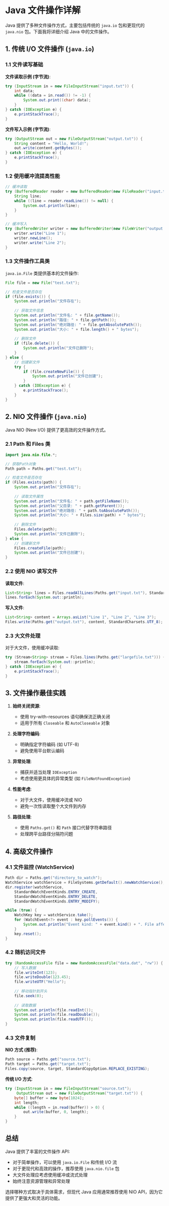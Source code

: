 # Java 文件操作详解

Java 提供了多种文件操作方式，主要包括传统的 `java.io` 包和更现代的 `java.nio` 包。下面我将详细介绍 Java 中的文件操作。

## 1. 传统 I/O 文件操作 (`java.io`)

### 1.1 文件读写基础

**文件读取示例 (字节流)**:
```java
try (InputStream in = new FileInputStream("input.txt")) {
    int data;
    while ((data = in.read()) != -1) {
        System.out.print((char) data);
    }
} catch (IOException e) {
    e.printStackTrace();
}
```

**文件写入示例 (字节流)**:
```java
try (OutputStream out = new FileOutputStream("output.txt")) {
    String content = "Hello, World!";
    out.write(content.getBytes());
} catch (IOException e) {
    e.printStackTrace();
}
```

### 1.2 使用缓冲流提高性能

```java
// 缓冲读取
try (BufferedReader reader = new BufferedReader(new FileReader("input.txt"))) {
    String line;
    while ((line = reader.readLine()) != null) {
        System.out.println(line);
    }
}

// 缓冲写入
try (BufferedWriter writer = new BufferedWriter(new FileWriter("output.txt"))) {
    writer.write("Line 1");
    writer.newLine();
    writer.write("Line 2");
}
```

### 1.3 文件操作工具类

`java.io.File` 类提供基本的文件操作:

```java
File file = new File("test.txt");

// 检查文件是否存在
if (file.exists()) {
    System.out.println("文件存在");
    
    // 获取文件信息
    System.out.println("文件名: " + file.getName());
    System.out.println("路径: " + file.getPath());
    System.out.println("绝对路径: " + file.getAbsolutePath());
    System.out.println("大小: " + file.length() + " bytes");
    
    // 删除文件
    if (file.delete()) {
        System.out.println("文件已删除");
    }
} else {
    // 创建新文件
    try {
        if (file.createNewFile()) {
            System.out.println("文件已创建");
        }
    } catch (IOException e) {
        e.printStackTrace();
    }
}
```

## 2. NIO 文件操作 (`java.nio`)

Java NIO (New I/O) 提供了更高效的文件操作方式。

### 2.1 Path 和 Files 类

```java
import java.nio.file.*;

// 获取Path对象
Path path = Paths.get("test.txt");

// 检查文件是否存在
if (Files.exists(path)) {
    System.out.println("文件存在");
    
    // 读取文件属性
    System.out.println("文件名: " + path.getFileName());
    System.out.println("父目录: " + path.getParent());
    System.out.println("绝对路径: " + path.toAbsolutePath());
    System.out.println("大小: " + Files.size(path) + " bytes");
    
    // 删除文件
    Files.delete(path);
    System.out.println("文件已删除");
} else {
    // 创建新文件
    Files.createFile(path);
    System.out.println("文件已创建");
}
```

### 2.2 使用 NIO 读写文件

**读取文件**:
```java
List<String> lines = Files.readAllLines(Paths.get("input.txt"), StandardCharsets.UTF_8);
lines.forEach(System.out::println);
```

**写入文件**:
```java
List<String> content = Arrays.asList("Line 1", "Line 2", "Line 3");
Files.write(Paths.get("output.txt"), content, StandardCharsets.UTF_8);
```

### 2.3 大文件处理

对于大文件，使用缓冲读取:

```java
try (Stream<String> stream = Files.lines(Paths.get("largefile.txt"))) {
    stream.forEach(System.out::println);
} catch (IOException e) {
    e.printStackTrace();
}
```

## 3. 文件操作最佳实践

1. **始终关闭资源**:
   - 使用 try-with-resources 语句确保流正确关闭
   - 适用于所有 `Closeable` 和 `AutoCloseable` 对象

2. **处理字符编码**:
   - 明确指定字符编码 (如 UTF-8)
   - 避免使用平台默认编码

3. **异常处理**:
   - 捕获并适当处理 `IOException`
   - 考虑使用更具体的异常类型 (如 `FileNotFoundException`)

4. **性能考虑**:
   - 对于大文件，使用缓冲流或 NIO
   - 避免一次性读取整个大文件到内存

5. **路径处理**:
   - 使用 `Paths.get()` 和 `Path` 接口代替字符串路径
   - 处理跨平台路径分隔符问题

## 4. 高级文件操作

### 4.1 文件监控 (WatchService)

```java
Path dir = Paths.get("directory_to_watch");
WatchService watchService = FileSystems.getDefault().newWatchService();
dir.register(watchService, 
    StandardWatchEventKinds.ENTRY_CREATE,
    StandardWatchEventKinds.ENTRY_DELETE,
    StandardWatchEventKinds.ENTRY_MODIFY);

while (true) {
    WatchKey key = watchService.take();
    for (WatchEvent<?> event : key.pollEvents()) {
        System.out.println("Event kind: " + event.kind() + ". File affected: " + event.context());
    }
    key.reset();
}
```

### 4.2 随机访问文件

```java
try (RandomAccessFile file = new RandomAccessFile("data.dat", "rw")) {
    // 写入数据
    file.writeInt(123);
    file.writeDouble(123.45);
    file.writeUTF("Hello");
    
    // 移动指针到开头
    file.seek(0);
    
    // 读取数据
    System.out.println(file.readInt());
    System.out.println(file.readDouble());
    System.out.println(file.readUTF());
}
```

### 4.3 文件复制

**NIO 方式 (推荐)**:
```java
Path source = Paths.get("source.txt");
Path target = Paths.get("target.txt");
Files.copy(source, target, StandardCopyOption.REPLACE_EXISTING);
```

**传统 I/O 方式**:
```java
try (InputStream in = new FileInputStream("source.txt");
     OutputStream out = new FileOutputStream("target.txt")) {
    byte[] buffer = new byte[1024];
    int length;
    while ((length = in.read(buffer)) > 0) {
        out.write(buffer, 0, length);
    }
}
```

## 总结

Java 提供了丰富的文件操作 API:
- 对于简单操作，可以使用 `java.io.File` 和传统 I/O 流
- 对于更现代和高效的操作，推荐使用 `java.nio.file` 包
- 大文件处理应考虑使用缓冲或流式处理
- 始终注意资源管理和异常处理

选择哪种方式取决于具体需求，但现代 Java 应用通常推荐使用 NIO API，因为它提供了更强大和灵活的功能。